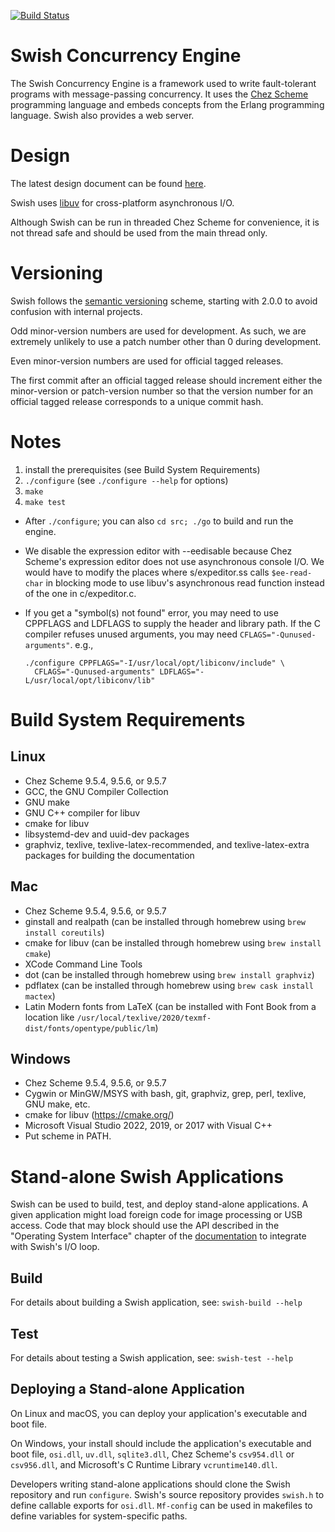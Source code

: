 [![Build Status](https://github.com/becls/swish/actions/workflows/test.yml/badge.svg?branch=dev)](https://github.com/becls/swish/actions/workflows/test.yml)

# Swish Concurrency Engine

The Swish Concurrency Engine is a framework used to write
fault-tolerant programs with message-passing concurrency. It uses the
[Chez Scheme](https://cisco.github.io/ChezScheme) programming language
and embeds concepts from the Erlang programming language. Swish also
provides a web server.

# Design

The latest design document can be found
[here](https://becls.github.io/swish/swish.pdf).

Swish uses [libuv](http://libuv.org) for cross-platform asynchronous
I/O.

Although Swish can be run in threaded Chez Scheme for convenience, it
is not thread safe and should be used from the main thread only.

# Versioning

Swish follows the [semantic versioning](http://semver.org/)
scheme, starting with 2.0.0 to avoid confusion with internal projects.

Odd minor-version numbers are used for development. As such,
we are extremely unlikely to use a patch number other than 0 during
development.

Even minor-version numbers are used for official tagged
releases.

The first commit after an official tagged release should increment
either the minor-version or patch-version number so that the version
number for an official tagged release corresponds to a unique commit
hash.

# Notes

1. install the prerequisites (see Build System Requirements)
1. `./configure` (see `./configure --help` for options)
1. `make`
1. `make test`

- After `./configure`; you can also `cd src; ./go` to build and run the engine.
- We disable the expression editor with --eedisable because Chez Scheme's
  expression editor does not use asynchronous console I/O. We would
  have to modify the places where s/expeditor.ss calls `$ee-read-char`
  in blocking mode to use libuv's asynchronous read function instead
  of the one in c/expeditor.c.
- If you get a "symbol(s) not found" error, you may need to use CPPFLAGS
  and LDFLAGS to supply the header and library path. If the C compiler
  refuses unused arguments, you may need
  `CFLAGS="-Qunused-arguments"`. e.g.,

  ```
  ./configure CPPFLAGS="-I/usr/local/opt/libiconv/include" \
    CFLAGS="-Qunused-arguments" LDFLAGS="-L/usr/local/opt/libiconv/lib"
  ```

# Build System Requirements

## Linux

- Chez Scheme 9.5.4, 9.5.6, or 9.5.7
- GCC, the GNU Compiler Collection
- GNU make
- GNU C++ compiler for libuv
- cmake for libuv
- libsystemd-dev and uuid-dev packages
- graphviz, texlive, texlive-latex-recommended, and texlive-latex-extra packages for building the documentation

## Mac

- Chez Scheme 9.5.4, 9.5.6, or 9.5.7
- ginstall and realpath (can be installed through homebrew using `brew install coreutils`)
- cmake for libuv (can be installed through homebrew using `brew install cmake`)
- XCode Command Line Tools
- dot (can be installed through homebrew using `brew install graphviz`)
- pdflatex (can be installed through homebrew using `brew cask install mactex`)
- Latin Modern fonts from LaTeX (can be installed with Font Book from a location like `/usr/local/texlive/2020/texmf-dist/fonts/opentype/public/lm`)

## Windows

- Chez Scheme 9.5.4, 9.5.6, or 9.5.7
- Cygwin or MinGW/MSYS with bash, git, graphviz, grep, perl, texlive,
  GNU make, etc.
- cmake for libuv (https://cmake.org/)
- Microsoft Visual Studio 2022, 2019, or 2017 with Visual C++
- Put scheme in PATH.

# Stand-alone Swish Applications

Swish can be used to build, test, and deploy stand-alone
applications. A given application might load foreign code for image
processing or USB access. Code that may block should use the API
described in the "Operating System Interface" chapter of the
[documentation](https://becls.github.io/swish/swish.pdf) to
integrate with Swish's I/O loop.

## Build

For details about building a Swish application, see:
`swish-build --help`

## Test

For details about testing a Swish application, see:
`swish-test --help`

## Deploying a Stand-alone Application

On Linux and macOS, you can deploy your application's executable and
boot file.

On Windows, your install should include the application's executable
and boot file, `osi.dll`, `uv.dll`, `sqlite3.dll`, Chez Scheme's
`csv954.dll` or `csv956.dll`, and Microsoft's C Runtime Library
`vcruntime140.dll`.

Developers writing stand-alone applications should clone the Swish
repository and run `configure`.  Swish's source repository provides
`swish.h` to define callable exports for `osi.dll`. `Mf-config` can be
used in makefiles to define variables for system-specific paths.
